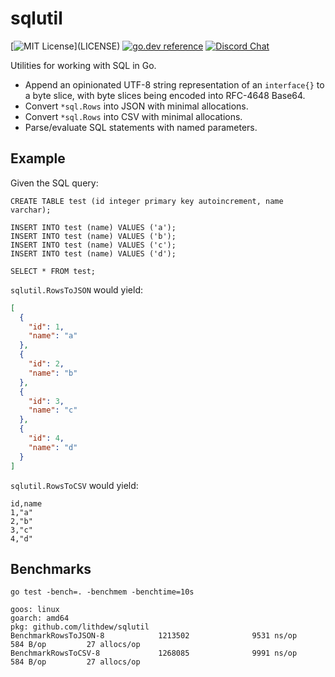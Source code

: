 # sqlutil

[![MIT License](https://img.shields.io/apm/l/atomic-design-ui.svg?)](LICENSE)
[![go.dev reference](https://img.shields.io/badge/go.dev-reference-007d9c?logo=go&logoColor=white&style=flat-square)](https://pkg.go.dev/github.com/lithdew/sqlutil)
[![Discord Chat](https://img.shields.io/discord/697002823123992617)](https://discord.gg/HZEbkeQ)

Utilities for working with SQL in Go.

- Append an opinionated UTF-8 string representation of an `interface{}` to a byte slice, with byte slices being encoded into RFC-4648 Base64.
- Convert `*sql.Rows` into JSON with minimal allocations.
- Convert `*sql.Rows` into CSV with minimal allocations.
- Parse/evaluate SQL statements with named parameters.

## Example

Given the SQL query:

```sqlite
CREATE TABLE test (id integer primary key autoincrement, name varchar);

INSERT INTO test (name) VALUES ('a');
INSERT INTO test (name) VALUES ('b');
INSERT INTO test (name) VALUES ('c');
INSERT INTO test (name) VALUES ('d');

SELECT * FROM test;
```

`sqlutil.RowsToJSON` would yield:

```json
[
  {
    "id": 1,
    "name": "a"
  },
  {
    "id": 2,
    "name": "b"
  },
  {
    "id": 3,
    "name": "c"
  },
  {
    "id": 4,
    "name": "d"
  }
]
```

`sqlutil.RowsToCSV` would yield:

```csv
id,name
1,"a"
2,"b"
3,"c"
4,"d"
```


## Benchmarks

```
go test -bench=. -benchmem -benchtime=10s

goos: linux
goarch: amd64
pkg: github.com/lithdew/sqlutil
BenchmarkRowsToJSON-8            1213502              9531 ns/op             584 B/op         27 allocs/op
BenchmarkRowsToCSV-8             1268085              9991 ns/op             584 B/op         27 allocs/op
```
